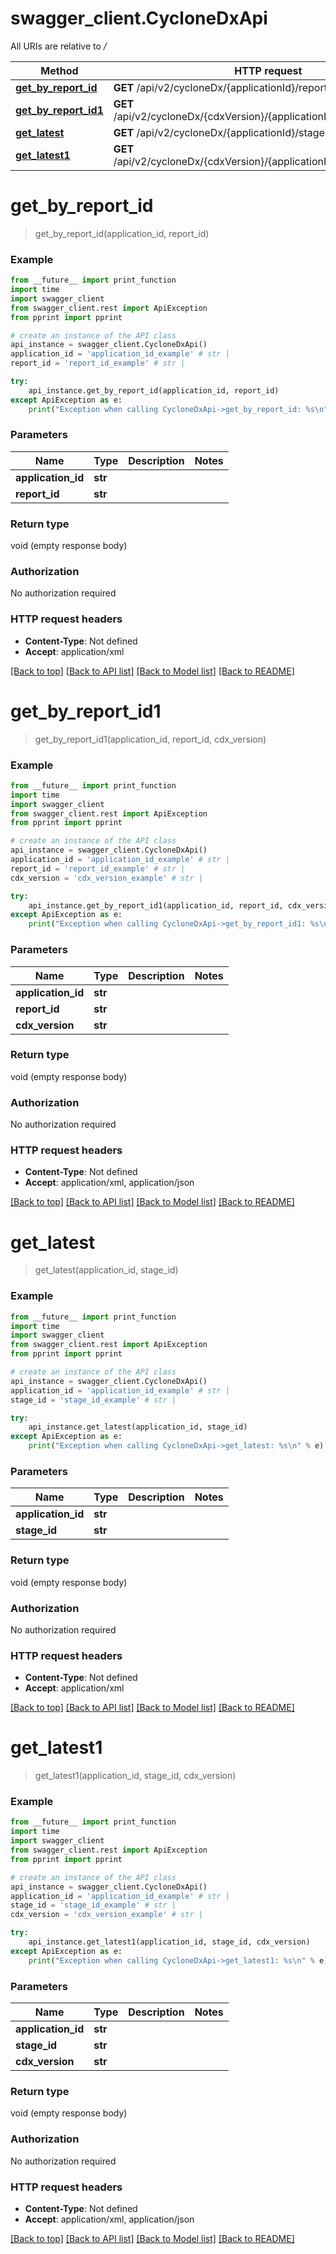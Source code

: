 # swagger_client.CycloneDxApi

All URIs are relative to _/_

| Method                                                     | HTTP request                                                              | Description |
| ---------------------------------------------------------- | ------------------------------------------------------------------------- | ----------- |
| [**get_by_report_id**](CycloneDxApi.md#get_by_report_id)   | **GET** /api/v2/cycloneDx/{applicationId}/reports/{reportId}              |
| [**get_by_report_id1**](CycloneDxApi.md#get_by_report_id1) | **GET** /api/v2/cycloneDx/{cdxVersion}/{applicationId}/reports/{reportId} |
| [**get_latest**](CycloneDxApi.md#get_latest)               | **GET** /api/v2/cycloneDx/{applicationId}/stages/{stageId}                |
| [**get_latest1**](CycloneDxApi.md#get_latest1)             | **GET** /api/v2/cycloneDx/{cdxVersion}/{applicationId}/stages/{stageId}   |

# **get_by_report_id**

> get_by_report_id(application_id, report_id)

### Example

```python
from __future__ import print_function
import time
import swagger_client
from swagger_client.rest import ApiException
from pprint import pprint

# create an instance of the API class
api_instance = swagger_client.CycloneDxApi()
application_id = 'application_id_example' # str |
report_id = 'report_id_example' # str |

try:
    api_instance.get_by_report_id(application_id, report_id)
except ApiException as e:
    print("Exception when calling CycloneDxApi->get_by_report_id: %s\n" % e)
```

### Parameters

| Name               | Type    | Description | Notes |
| ------------------ | ------- | ----------- | ----- |
| **application_id** | **str** |             |
| **report_id**      | **str** |             |

### Return type

void (empty response body)

### Authorization

No authorization required

### HTTP request headers

- **Content-Type**: Not defined
- **Accept**: application/xml

[[Back to top]](#) [[Back to API list]](../README.md#documentation-for-api-endpoints) [[Back to Model list]](../README.md#documentation-for-models) [[Back to README]](../README.md)

# **get_by_report_id1**

> get_by_report_id1(application_id, report_id, cdx_version)

### Example

```python
from __future__ import print_function
import time
import swagger_client
from swagger_client.rest import ApiException
from pprint import pprint

# create an instance of the API class
api_instance = swagger_client.CycloneDxApi()
application_id = 'application_id_example' # str |
report_id = 'report_id_example' # str |
cdx_version = 'cdx_version_example' # str |

try:
    api_instance.get_by_report_id1(application_id, report_id, cdx_version)
except ApiException as e:
    print("Exception when calling CycloneDxApi->get_by_report_id1: %s\n" % e)
```

### Parameters

| Name               | Type    | Description | Notes |
| ------------------ | ------- | ----------- | ----- |
| **application_id** | **str** |             |
| **report_id**      | **str** |             |
| **cdx_version**    | **str** |             |

### Return type

void (empty response body)

### Authorization

No authorization required

### HTTP request headers

- **Content-Type**: Not defined
- **Accept**: application/xml, application/json

[[Back to top]](#) [[Back to API list]](../README.md#documentation-for-api-endpoints) [[Back to Model list]](../README.md#documentation-for-models) [[Back to README]](../README.md)

# **get_latest**

> get_latest(application_id, stage_id)

### Example

```python
from __future__ import print_function
import time
import swagger_client
from swagger_client.rest import ApiException
from pprint import pprint

# create an instance of the API class
api_instance = swagger_client.CycloneDxApi()
application_id = 'application_id_example' # str |
stage_id = 'stage_id_example' # str |

try:
    api_instance.get_latest(application_id, stage_id)
except ApiException as e:
    print("Exception when calling CycloneDxApi->get_latest: %s\n" % e)
```

### Parameters

| Name               | Type    | Description | Notes |
| ------------------ | ------- | ----------- | ----- |
| **application_id** | **str** |             |
| **stage_id**       | **str** |             |

### Return type

void (empty response body)

### Authorization

No authorization required

### HTTP request headers

- **Content-Type**: Not defined
- **Accept**: application/xml

[[Back to top]](#) [[Back to API list]](../README.md#documentation-for-api-endpoints) [[Back to Model list]](../README.md#documentation-for-models) [[Back to README]](../README.md)

# **get_latest1**

> get_latest1(application_id, stage_id, cdx_version)

### Example

```python
from __future__ import print_function
import time
import swagger_client
from swagger_client.rest import ApiException
from pprint import pprint

# create an instance of the API class
api_instance = swagger_client.CycloneDxApi()
application_id = 'application_id_example' # str |
stage_id = 'stage_id_example' # str |
cdx_version = 'cdx_version_example' # str |

try:
    api_instance.get_latest1(application_id, stage_id, cdx_version)
except ApiException as e:
    print("Exception when calling CycloneDxApi->get_latest1: %s\n" % e)
```

### Parameters

| Name               | Type    | Description | Notes |
| ------------------ | ------- | ----------- | ----- |
| **application_id** | **str** |             |
| **stage_id**       | **str** |             |
| **cdx_version**    | **str** |             |

### Return type

void (empty response body)

### Authorization

No authorization required

### HTTP request headers

- **Content-Type**: Not defined
- **Accept**: application/xml, application/json

[[Back to top]](#) [[Back to API list]](../README.md#documentation-for-api-endpoints) [[Back to Model list]](../README.md#documentation-for-models) [[Back to README]](../README.md)
